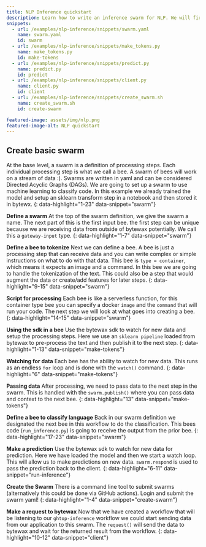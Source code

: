 ```yaml
---
title: NLP Inference quickstart
description: Learn how to write an inference swarm for NLP. We will first tokenize the code snippet and then run inference from our pretrained model.
snippets:
  - url: /examples/nlp-inference/snippets/swarm.yaml
    name: swarm.yaml
    id: swarm
  - url: /examples/nlp-inference/snippets/make_tokens.py
    name: make_tokens.py
    id: make-tokens
  - url: /examples/nlp-inference/snippets/predict.py
    name: predict.py
    id: predict
  - url: /examples/nlp-inference/snippets/client.py
    name: client.py
    id: client
  - url: /examples/nlp-inference/snippets/create_swarm.sh
    name: create_swarm.sh
    id: create-swarm

featured-image: assets/img/nlp.png
featured-image-alt: NLP quickstart
---
```


## Create basic swarm

At the base level, a swarm is a definition of processing steps. Each individual processing step is what we call a bee. A swarm of bees will work on a stream of data :). Swarms are written in yaml and can be considered Directed Acyclic Graphs (DAGs). We are going to set up a swarm to use machine learning to classify code. In this example we already trained the model and setup an sklearn transform step in a notebook and then stored it in bytewx.
{: data-highlight="1-23" data-snippet="swarm"}

**Define a swarm**
At the top of the swarm definition, we give the swarm a name. The next part of this is the first input bee. the first step can be unique because we are receiving data from outside of bytewax potentially. We call this a `gateway-input` type.
{: data-highlight="1-7" data-snippet="swarm"}


**Define a bee to tokenize**
Next we can define a bee. A bee is just a processing step that can receive data and you can write complex or simple instructions on what to do with that data. 
This bee is `type = container`, which means it expects an image and a command. In this bee we are going to handle the tokenization of the text. This could also be a step that would augment the data or create/add features for later steps.
{: data-highlight="9-15" data-snippet="swarm"}

**Script for processing**
Each bee is like a serverless function, for this container type bee you can specify a docker `image` and the `command` that will run your code. The next step we will look at what goes into creating a bee. 
{: data-highlight="14-15" data-snippet="swarm"}

**Using the sdk in a bee**
Use the bytewax sdk to watch for new data and setup the processing steps.
Here we use an `sklearn pipeline` loaded from bytewax to pre-process the text and then publish it to the next step.
{: data-highlight="1-13" data-snippet="make-tokens"}

**Watching for data**
Each bee has the ability to watch for new data. This runs as an endless `for` loop
and is done with the `watch()` command.
{: data-highlight="6" data-snippet="make-tokens"}

**Passing data**
After processing, we need to pass data to the next step in the swarm. This is handled 
with the `swarm.publish()` where you can pass data and context to the next bee.
{: data-highlight="13" data-snippet="make-tokens"}

**Define a bee to classify language**
Back in our swarm definition we designated the next bee in this workflow to do the classification. This bees code (`run_inference.py`) is going to receive the output from the prior bee. 
{: data-highlight="17-23" data-snippet="swarm"}

**Make a prediction**
Use the bytewax sdk to watch for new data for prediction. Here we have loaded the model and then we start a watch loop. This will allow us to make predictions on new data. `swarm.respond` is used to pass the prediction back to the client.
{: data-highlight="6-11" data-snippet="run-inference"}

**Create the Swarm**
There is a command line tool to submit swarms (alternatively this could be done via GitHub actions). Login and submit the swarm yaml!
{: data-highlight="1-4" data-snippet="create-swarm"}

**Make a request to bytewax**
Now that we have created a workflow that will be listening to our `ghtop-inference` workflow we could start sending data from our application to this swarm. The `request()` will send the data to bytewax and wait for the returned result from the workflow.
{: data-highlight="10-12" data-snippet="client"}
